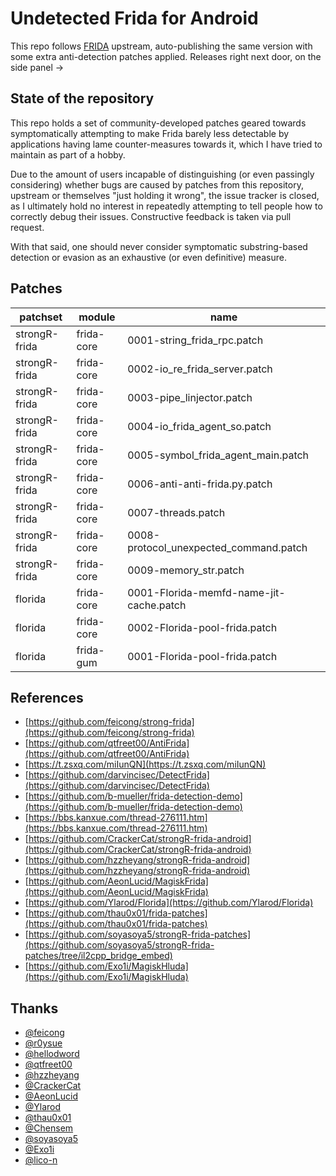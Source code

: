 # Undetected Frida for Android

This repo follows [FRIDA](https://github.com/frida/frida) upstream, auto-publishing the same version with some extra anti-detection patches applied.
Releases right next door, on the side panel →

## State of the repository

This repo holds a set of community-developed patches geared towards symptomatically attempting to make Frida barely less detectable by applications having lame counter-measures towards it, which I have tried to maintain as part of a hobby.

Due to the amount of users incapable of distinguishing (or even passingly considering) whether bugs are caused by patches from this repository, upstream or themselves "just holding it wrong", the issue tracker is closed, as I ultimately hold no interest in repeatedly attempting to tell people how to correctly debug their issues. Constructive feedback is taken via pull request.

With that said, one should never consider symptomatic substring-based detection or evasion as an exhaustive (or even definitive) measure.

## Patches

|patchset|module|name|
|-|-|-|
|strongR-frida|frida-core|0001-string_frida_rpc.patch|
|strongR-frida|frida-core|0002-io_re_frida_server.patch|
|strongR-frida|frida-core|0003-pipe_linjector.patch|
|strongR-frida|frida-core|0004-io_frida_agent_so.patch|
|strongR-frida|frida-core|0005-symbol_frida_agent_main.patch|
|strongR-frida|frida-core|0006-anti-anti-frida.py.patch|
|strongR-frida|frida-core|0007-threads.patch|
|strongR-frida|frida-core|0008-protocol_unexpected_command.patch|
|strongR-frida|frida-core|0009-memory_str.patch|
|florida|frida-core|0001-Florida-memfd-name-jit-cache.patch|
|florida|frida-core|0002-Florida-pool-frida.patch|
|florida|frida-gum|0001-Florida-pool-frida.patch|

## References

- [https://github.com/feicong/strong-frida](https://github.com/feicong/strong-frida)
- [https://github.com/qtfreet00/AntiFrida](https://github.com/qtfreet00/AntiFrida)
- [https://t.zsxq.com/miIunQN](https://t.zsxq.com/miIunQN)
- [https://github.com/darvincisec/DetectFrida](https://github.com/darvincisec/DetectFrida)
- [https://github.com/b-mueller/frida-detection-demo](https://github.com/b-mueller/frida-detection-demo)
- [https://bbs.kanxue.com/thread-276111.htm](https://bbs.kanxue.com/thread-276111.htm)
- [https://github.com/CrackerCat/strongR-frida-android](https://github.com/CrackerCat/strongR-frida-android)
- [https://github.com/hzzheyang/strongR-frida-android](https://github.com/hzzheyang/strongR-frida-android)
- [https://github.com/AeonLucid/MagiskFrida](https://github.com/AeonLucid/MagiskFrida)
- [https://github.com/Ylarod/Florida](https://github.com/Ylarod/Florida)
- [https://github.com/thau0x01/frida-patches](https://github.com/thau0x01/frida-patches)
- [https://github.com/soyasoya5/strongR-frida-patches](https://github.com/soyasoya5/strongR-frida-patches/tree/il2cpp_bridge_embed)
- [https://github.com/Exo1i/MagiskHluda](https://github.com/Exo1i/MagiskHluda)

## Thanks

- [@feicong](https://github.com/feicong)
- [@r0ysue](https://github.com/r0ysue)
- [@hellodword](https://github.com/hellodword)
- [@qtfreet00](https://github.com/qtfreet00)
- [@hzzheyang](https://github.com/hzzheyang)
- [@CrackerCat](https://github.com/CrackerCat)
- [@AeonLucid](https://github.com/AeonLucid)
- [@Ylarod](https://github.com/Ylarod)
- [@thau0x01](https://github.com/thau0x01)
- [@Chensem](https://github.com/Chensem)
- [@soyasoya5](https://github.com/soyasoya5)
- [@Exo1i](https://github.com/Exo1i)
- [@lico-n](https://github.com/lico-n)
